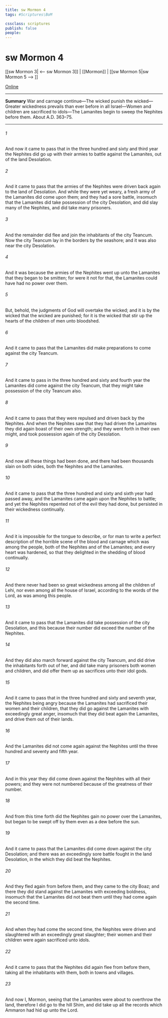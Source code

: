 ```yaml
---
title: sw Mormon 4
tags: #Scriptures\BoM

cssclass: scriptures
publish: false
people:
---
```


# sw Mormon 4
[[sw Mormon 3| <-- sw Mormon 3]] | [[Mormon]] | [[sw Mormon 5|sw Mormon 5 --> ]]

[Online](https://churchofjesuschrist.org/study/scriptures/bofm/morm/4?lang=eng)

---
__Summary__
War and carnage continue—The wicked punish the wicked—Greater wickedness prevails than ever before in all Israel—Women and children are sacrificed to idols—The Lamanites begin to sweep the Nephites before them. About A.D. 363–75.

---
###### 1 
And now it came to pass that in the three hundred and sixty and third year the Nephites did go up with their armies to battle against the Lamanites, out of the land Desolation.

###### 2 
And it came to pass that the armies of the Nephites were driven back again to the land of Desolation. And while they were yet weary, a fresh army of the Lamanites did come upon them; and they had a sore battle, insomuch that the Lamanites did take possession of the city Desolation, and did slay many of the Nephites, and did take many prisoners.

###### 3 
And the remainder did flee and join the inhabitants of the city Teancum. Now the city Teancum lay in the borders by the seashore; and it was also near the city Desolation.

###### 4 
And it was because the armies of the Nephites went up unto the Lamanites that they began to be smitten; for were it not for that, the Lamanites could have had no power over them.

###### 5 
But, behold, the judgments of God will overtake the wicked; and it is by the wicked that the wicked are punished; for it is the wicked that stir up the hearts of the children of men unto bloodshed.

###### 6 
And it came to pass that the Lamanites did make preparations to come against the city Teancum.

###### 7 
And it came to pass in the three hundred and sixty and fourth year the Lamanites did come against the city Teancum, that they might take possession of the city Teancum also.

###### 8 
And it came to pass that they were repulsed and driven back by the Nephites. And when the Nephites saw that they had driven the Lamanites they did again boast of their own strength; and they went forth in their own might, and took possession again of the city Desolation.

###### 9 
And now all these things had been done, and there had been thousands slain on both sides, both the Nephites and the Lamanites.

###### 10 
And it came to pass that the three hundred and sixty and sixth year had passed away, and the Lamanites came again upon the Nephites to battle; and yet the Nephites repented not of the evil they had done, but persisted in their wickedness continually.

###### 11 
And it is impossible for the tongue to describe, or for man to write a perfect description of the horrible scene of the blood and carnage which was among the people, both of the Nephites and of the Lamanites; and every heart was hardened, so that they delighted in the shedding of blood continually.

###### 12 
And there never had been so great wickedness among all the children of Lehi, nor even among all the house of Israel, according to the words of the Lord, as was among this people.

###### 13 
And it came to pass that the Lamanites did take possession of the city Desolation, and this because their number did exceed the number of the Nephites.

###### 14 
And they did also march forward against the city Teancum, and did drive the inhabitants forth out of her, and did take many prisoners both women and children, and did offer them up as sacrifices unto their idol gods.

###### 15 
And it came to pass that in the three hundred and sixty and seventh year, the Nephites being angry because the Lamanites had sacrificed their women and their children, that they did go against the Lamanites with exceedingly great anger, insomuch that they did beat again the Lamanites, and drive them out of their lands.

###### 16 
And the Lamanites did not come again against the Nephites until the three hundred and seventy and fifth year.

###### 17 
And in this year they did come down against the Nephites with all their powers; and they were not numbered because of the greatness of their number.

###### 18 
And from this time forth did the Nephites gain no power over the Lamanites, but began to be swept off by them even as a dew before the sun.

###### 19 
And it came to pass that the Lamanites did come down against the city Desolation; and there was an exceedingly sore battle fought in the land Desolation, in the which they did beat the Nephites.

###### 20 
And they fled again from before them, and they came to the city Boaz; and there they did stand against the Lamanites with exceeding boldness, insomuch that the Lamanites did not beat them until they had come again the second time.

###### 21 
And when they had come the second time, the Nephites were driven and slaughtered with an exceedingly great slaughter; their women and their children were again sacrificed unto idols.

###### 22 
And it came to pass that the Nephites did again flee from before them, taking all the inhabitants with them, both in towns and villages.

###### 23 
And now I, Mormon, seeing that the Lamanites were about to overthrow the land, therefore I did go to the hill Shim, and did take up all the records which Ammaron had hid up unto the Lord.

